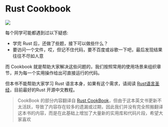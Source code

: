 # Rust Cookbook
<img src="https://github.com/sunface/rust-cookbook/blob/main/assets/banner1.png?raw=true" />

每个同学可能都遇到过以下疑惑:

- 学完 Rust 后，还做了些题，接下可以做些什么？
- 要访问一个文件，哎，但记不住代码，要不百度或谷歌一下吧，最后发现结果往往不尽如人意

而 Cookbook 就是帮助大家解决这些问题的，我们按照常用的使用场景来组织章节，并为每一个实用操作给出可直接运行的代码。

但本书不能帮助大家学习 Rust 语言本身，如果有这个需求，请阅读 [Rust语言圣经](https://course.rs)，目前最好的Rust 开源中文教程。

> CookBook 的部分内容翻译自 [Rust CookBook](https://rust-lang-nursery.github.io/rust-cookbook/intro.html)，但由于这本英文书更新不太活跃，导致了内容存在较多的遗漏或过期，因此我们并没有完全照搬翻译这本书的内容，而是在此基础上增加了大量新的实用库和代码片段，希望大家喜欢